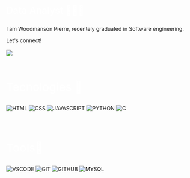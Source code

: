 <div>
<p style="color: #fff; font-size: 25px; font-weight: 500">Data Analyst 👨🏻‍💻</p>
</div>

<div>
  <p>I am Woodmanson Pierre, recentely graduated in Software engineering.</p>
</div>

<div> 
<p2>Let's connect!</p2>
  </br>
  </br>
  <a href="[LINKEDIN](https://www.linkedin.com/in/woodmanson-pierre-853a461b1/)" target="_blank"><img src="https://img.shields.io/badge/-LinkedIn-%230077B5?style=for-the-badge&logo=linkedin&logoColor=white" target="_blank"></a>   
</div>


</br>
</br>
<div>
<p style="color: #fff; font-size: 30px; font-weight: 500">Tecnologies 🚀</p>
</div>


![HTML](https://img.shields.io/badge/html5-192436?style=for-the-badge&logo=html5&logoColor=orange)
![CSS](https://img.shields.io/badge/css3-192436?style=for-the-badge&logo=css3)
![JAVASCRIPT](https://img.shields.io/badge/JavaScript-192436?style=for-the-badge&logo=javascript)
![PYTHON](https://img.shields.io/badge/Python-192436?style=for-the-badge&logo=python)
![C](https://img.shields.io/badge/C-192436?style=for-the-badge&logo=c)

<div>
</br>
  </br>
<p style="color: #fff; font-size: 30px; font-weight: 500">Tools🔧</p>
</div>

![VSCODE](https://img.shields.io/badge/vscode-192436?style=for-the-badge&logo=visualstudiocode)
![GIT](https://img.shields.io/badge/Git-192436?style=for-the-badge&logo=git)
![GITHUB](https://img.shields.io/badge/Github-192436?style=for-the-badge&logo=github)
![MYSQL](https://img.shields.io/badge/Mysql-192436?style=for-the-badge&logo=mysql&logoColor=6E99F5)
